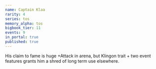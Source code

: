 ```yaml
---
name: Captain Klaa
rarity: 4
series: tos
memory_alpha: tos
bigbook_tier: 11
events: 9
in_portal: true
published: true
---
```


His claim to fame is huge +Attack in arena, but Klingon trait + two event features grants him a shred of long term use elsewhere.
